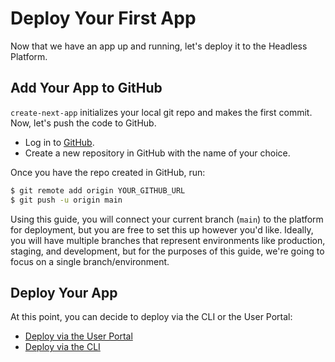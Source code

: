 # Deploy Your First App

Now that we have an app up and running, let's deploy it to the Headless Platform.

## Add Your App to GitHub

`create-next-app` initializes your local git repo and makes the first commit. Now, let's push the code to GitHub.

- Log in to [GitHub](https://github.com).
- Create a new repository in GitHub with the name of your choice.

Once you have the repo created in GitHub, run:

```bash
$ git remote add origin YOUR_GITHUB_URL
$ git push -u origin main
```

Using this guide, you will connect your current branch (`main`) to the platform for deployment, but you are free to set this up however you'd like. Ideally, you will have multiple branches that represent environments like production, staging, and development, but for the purposes of this guide, we're going to focus on a single branch/environment.

## Deploy Your App

At this point, you can decide to deploy via the CLI or the User Portal:

- [Deploy via the User Portal](/guides/getting-started/deploy-app/portal)
- [Deploy via the CLI](/guides/getting-started/deploy-app/cli)
